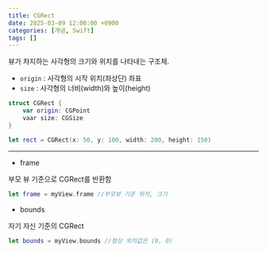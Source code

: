 ```yaml
---
title: CGRect
date: 2025-03-09 12:00:00 +0900
categories: [개념, Swift]
tags: []
---
```



뷰가 차지하는 사각형의 크기와 위치를 나타내는 구조체.

- `origin` : 사각형의 시작 위치(좌상단) 좌표
- `size` : 사각형의 너비(width)와 높이(height)

```swift
struct CGRect {
	var origin: CGPoint
	vaar size: CGSize
}
```

```swift
let rect = CGRect(x: 50, y: 100, width: 200, height: 150)
```

---

- frame

부모 뷰 기준으로 CGRect를 반환함

```swift
let frame = myView.frame //부모뷰 기준 위치, 크기
```

- bounds

자기 자신 기준의 CGRect

```swift
let bounds = myView.bounds //항상 위치값은 (0, 0)
```
